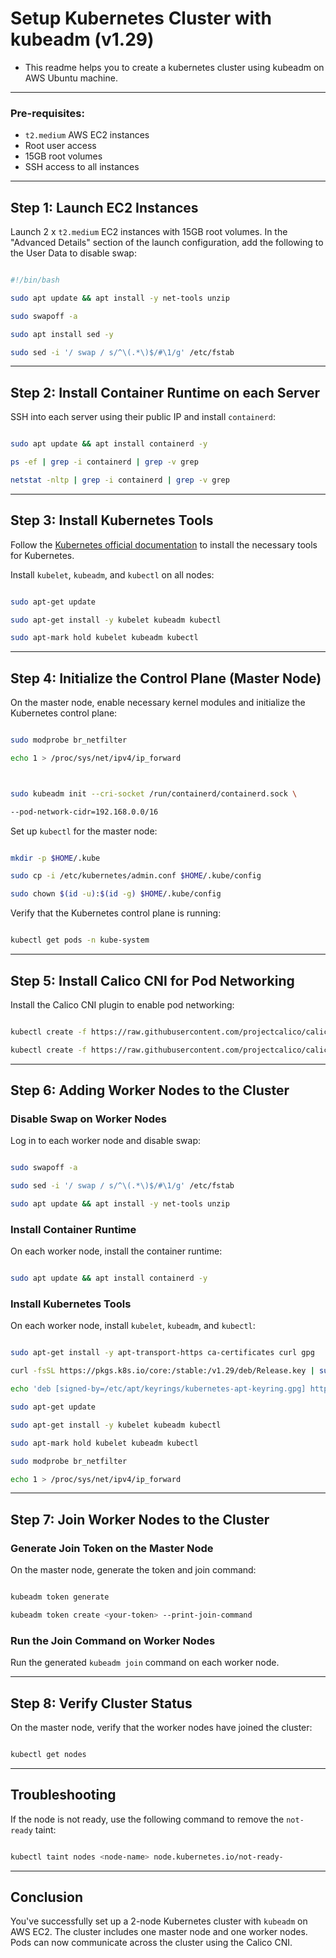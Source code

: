 
# Setup Kubernetes Cluster with kubeadm (v1.29)

- This readme helps you to create a kubernetes cluster using kubeadm on AWS Ubuntu machine.
--- 

### Pre-requisites:
- `t2.medium` AWS EC2 instances
- Root user access
- 15GB root volumes
- SSH access to all instances

---



## Step 1: Launch EC2 Instances



Launch 2 x `t2.medium` EC2 instances with 15GB root volumes. In the "Advanced Details" section of the launch configuration, add the following to the User Data to disable swap:

```bash

#!/bin/bash

sudo apt update && apt install -y net-tools unzip

sudo swapoff -a

sudo apt install sed -y

sudo sed -i '/ swap / s/^\(.*\)$/#\1/g' /etc/fstab

```

---


## Step 2: Install Container Runtime on each Server



SSH into each server using their public IP and install `containerd`:



```bash

sudo apt update && apt install containerd -y

ps -ef | grep -i containerd | grep -v grep

netstat -nltp | grep -i containerd | grep -v grep

```

---



## Step 3: Install Kubernetes Tools



Follow the [Kubernetes official documentation](https://kubernetes.io/docs/setup/production-environment/tools/kubeadm/install-kubeadm/) to install the necessary tools for Kubernetes.



Install `kubelet`, `kubeadm`, and `kubectl` on all nodes:



```bash

sudo apt-get update

sudo apt-get install -y kubelet kubeadm kubectl

sudo apt-mark hold kubelet kubeadm kubectl

```

---



## Step 4: Initialize the Control Plane (Master Node)



On the master node, enable necessary kernel modules and initialize the Kubernetes control plane:



```bash

sudo modprobe br_netfilter

echo 1 > /proc/sys/net/ipv4/ip_forward



sudo kubeadm init --cri-socket /run/containerd/containerd.sock \

--pod-network-cidr=192.168.0.0/16

```



Set up `kubectl` for the master node:



```bash

mkdir -p $HOME/.kube

sudo cp -i /etc/kubernetes/admin.conf $HOME/.kube/config

sudo chown $(id -u):$(id -g) $HOME/.kube/config

```



Verify that the Kubernetes control plane is running:



```bash

kubectl get pods -n kube-system

```



---



## Step 5: Install Calico CNI for Pod Networking



Install the Calico CNI plugin to enable pod networking:



```bash

kubectl create -f https://raw.githubusercontent.com/projectcalico/calico/v3.26.1/manifests/tigera-operator.yaml

kubectl create -f https://raw.githubusercontent.com/projectcalico/calico/v3.26.1/manifests/custom-resources.yaml

```



---



## Step 6: Adding Worker Nodes to the Cluster



### Disable Swap on Worker Nodes



Log in to each worker node and disable swap:



```bash

sudo swapoff -a

sudo sed -i '/ swap / s/^\(.*\)$/#\1/g' /etc/fstab

sudo apt update && apt install -y net-tools unzip

```



### Install Container Runtime



On each worker node, install the container runtime:



```bash

sudo apt update && apt install containerd -y

```



### Install Kubernetes Tools



On each worker node, install `kubelet`, `kubeadm`, and `kubectl`:



```bash

sudo apt-get install -y apt-transport-https ca-certificates curl gpg

curl -fsSL https://pkgs.k8s.io/core:/stable:/v1.29/deb/Release.key | sudo gpg --dearmor -o /etc/apt/keyrings/kubernetes-apt-keyring.gpg

echo 'deb [signed-by=/etc/apt/keyrings/kubernetes-apt-keyring.gpg] https://pkgs.k8s.io/core:/stable:/v1.29/deb/ /' | sudo tee /etc/apt/sources.list.d/kubernetes.list

sudo apt-get update

sudo apt-get install -y kubelet kubeadm kubectl

sudo apt-mark hold kubelet kubeadm kubectl

sudo modprobe br_netfilter

echo 1 > /proc/sys/net/ipv4/ip_forward

```



---



## Step 7: Join Worker Nodes to the Cluster



### Generate Join Token on the Master Node



On the master node, generate the token and join command:



```bash

kubeadm token generate

kubeadm token create <your-token> --print-join-command

```



### Run the Join Command on Worker Nodes



Run the generated `kubeadm join` command on each worker node.



---



## Step 8: Verify Cluster Status



On the master node, verify that the worker nodes have joined the cluster:



```bash

kubectl get nodes

```



---



## Troubleshooting



If the node is not ready, use the following command to remove the `not-ready` taint:



```bash

kubectl taint nodes <node-name> node.kubernetes.io/not-ready-

```



---



## Conclusion



You've successfully set up a 2-node Kubernetes cluster with `kubeadm` on AWS EC2. The cluster includes one master node and one worker nodes. Pods can now communicate across the cluster using the Calico CNI.



```
